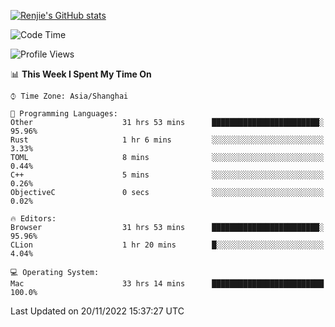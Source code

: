 [![Renjie's GitHub stats](https://github-readme-stats.vercel.app/api?username=liurenjie1024&show_icons=true&theme=chartreuse-dark)](https://github.com/anuraghazra/github-readme-stats)

<!--START_SECTION:waka-->
![Code Time](http://img.shields.io/badge/Code%20Time-352%20hrs%2056%20mins-blue)

![Profile Views](http://img.shields.io/badge/Profile%20Views-20-blue)

📊 **This Week I Spent My Time On** 

```text
⌚︎ Time Zone: Asia/Shanghai

💬 Programming Languages: 
Other                    31 hrs 53 mins      ████████████████████████░   95.96% 
Rust                     1 hr 6 mins         ░░░░░░░░░░░░░░░░░░░░░░░░░   3.33% 
TOML                     8 mins              ░░░░░░░░░░░░░░░░░░░░░░░░░   0.44% 
C++                      5 mins              ░░░░░░░░░░░░░░░░░░░░░░░░░   0.26% 
ObjectiveC               0 secs              ░░░░░░░░░░░░░░░░░░░░░░░░░   0.02%

🔥 Editors: 
Browser                  31 hrs 53 mins      ████████████████████████░   95.96% 
CLion                    1 hr 20 mins        █░░░░░░░░░░░░░░░░░░░░░░░░   4.04%

💻 Operating System: 
Mac                      33 hrs 14 mins      █████████████████████████   100.0%

```


 Last Updated on 20/11/2022 15:37:27 UTC
<!--END_SECTION:waka-->

